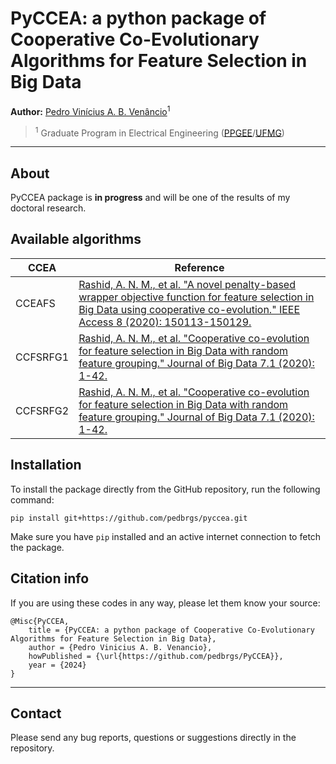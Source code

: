 # PyCCEA: a python package of Cooperative Co-Evolutionary Algorithms for Feature Selection in Big Data

**Author:** [Pedro Vinícius A. B. Venâncio](https://www.linkedin.com/in/pedbrgs/)<sup>1</sup> <br />

> <sup>1</sup> Graduate Program in Electrical Engineering ([PPGEE](https://www.ppgee.ufmg.br/indexi.php)/[UFMG](https://ufmg.br/international-visitors))<br />

***

## About

PyCCEA package is **in progress** and will be one of the results of my doctoral research.

## Available algorithms

| CCEA | Reference |
|------|--------|
|  CCEAFS   |   [Rashid, A. N. M., et al. "A novel penalty-based wrapper objective function for feature selection in Big Data using cooperative co-evolution." IEEE Access 8 (2020): 150113-150129.](https://ieeexplore.ieee.org/abstract/document/9167222/)     |
|  CCFSRFG1    |  [Rashid, A. N. M., et al. "Cooperative co-evolution for feature selection in Big Data with random feature grouping." Journal of Big Data 7.1 (2020): 1-42.](https://journalofbigdata.springeropen.com/articles/10.1186/s40537-020-00381-y)      |
|  CCFSRFG2    |  [Rashid, A. N. M., et al. "Cooperative co-evolution for feature selection in Big Data with random feature grouping." Journal of Big Data 7.1 (2020): 1-42.](https://journalofbigdata.springeropen.com/articles/10.1186/s40537-020-00381-y)      |

## Installation

To install the package directly from the GitHub repository, run the following command:

```
pip install git+https://github.com/pedbrgs/pyccea.git
```

Make sure you have `pip` installed and an active internet connection to fetch the package.


## Citation info

If you are using these codes in any way, please let them know your source:

```
@Misc{PyCCEA,
    title = {PyCCEA: a python package of Cooperative Co-Evolutionary Algorithms for Feature Selection in Big Data},
    author = {Pedro Vinicius A. B. Venancio},
    howPublished = {\url{https://github.com/pedbrgs/PyCCEA}},
    year = {2024}
}
```

***

## Contact
Please send any bug reports, questions or suggestions directly in the repository.